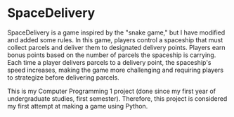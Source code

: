 # SpaceDelivery

  SpaceDelivery is a game inspired by the "snake game," but I have modified and added some rules. In this game, players control a spaceship that must collect parcels and deliver them to designated delivery points. Players earn bonus points based on the number of parcels the spaceship is carrying. Each time a player delivers parcels to a delivery point, the spaceship's speed increases, making the game more challenging and requiring players to strategize before delivering parcels.

  This is my Computer Programming 1 project (done since my first year of undergraduate studies, first semester). Therefore, this project is considered my first attempt at making a game using Python.
